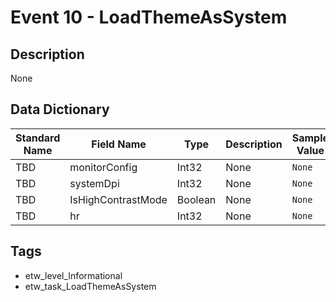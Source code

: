 # Event 10 - LoadThemeAsSystem

## Description
None

## Data Dictionary
|Standard Name|Field Name|Type|Description|Sample Value|
|---|---|---|---|---|
|TBD|monitorConfig|Int32|None|`None`|
|TBD|systemDpi|Int32|None|`None`|
|TBD|IsHighContrastMode|Boolean|None|`None`|
|TBD|hr|Int32|None|`None`|

## Tags
* etw_level_Informational
* etw_task_LoadThemeAsSystem